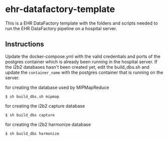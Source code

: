 # ehr-datafactory-template

This is a EHR DataFactory template with the folders and scripts needed to run the EHR DataFactory pipeline on a hospital server.

## Instructions

Update the docker-compose.yml with the valid credentials and ports of the postgres container which is already been running in the hospital server.
If the i2b2 databases hasn't been created yet, edit the build_dbs.sh and update the `container_name` with the postgres container that is running on the server.

for creating the database used by MIPMapReduce
```shell
$ sh build_dbs.sh mipmap
```

for creating the i2b2 capture database
```shell
$ sh build_dbs capture
```

for creating the i2b2 harmonize database
```shell
$ sh build_dbs harmonize
```
